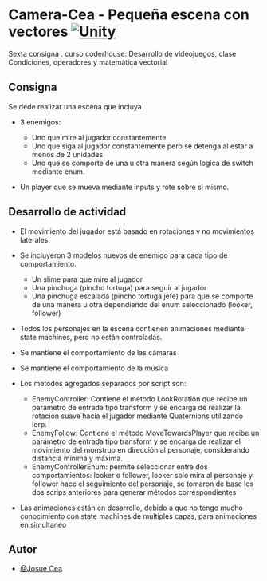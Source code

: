 # Camera-Cea - Pequeña escena con vectores [![Unity](https://img.shields.io/badge/Unity-100000?style=for-the-badge&logo=unity&logoColor=white)](https://unity.com/es)

Sexta consigna . curso coderhouse: Desarrollo de videojuegos, clase Condiciones, operadores y matemática vectorial

## Consigna

Se dede realizar una escena que incluya 

- 3 enemigos:
   - Uno que mire al jugador constantemente
   - Uno que siga al jugador constantemente pero se detenga al estar a menos de 2 unidades
   - Uno que se comporte de una u otra manera según logica de switch mediante enum.

- Un player que se mueva mediante inputs y rote sobre si mismo.

## Desarrollo de actividad

- El movimiento del jugador está basado en rotaciones y no movimientos laterales.
- Se incluyeron 3 modelos nuevos de enemigo para cada tipo de comportamiento.
   - Un slime para que mire al jugador
   - Una pinchuga (pincho tortuga) para seguir al jugador
   - Una pinchuga escalada (pincho tortuga jefe) para que se comporte de una manera u otra dependiendo del enum seleccionado (looker, follower)
- Todos los personajes en la escena contienen animaciones mediante state machines, pero no están controladas.
- Se mantiene el comportamiento de las cámaras
- Se mantiene el comportamiento de la música

- Los metodos agregados separados por script son: 
   
   - EnemyController: Contiene el método LookRotation que recibe un parámetro de entrada tipo transform y se encarga de realizar la rotación suave hacia el jugador mediante Quaternions utilizando lerp.
   - EnemyFollow: Contiene el método MoveTowardsPlayer que recibe un parámetro de entrada tipo transform y se encarga de realizar el movimiento del monstruo en dirección al personaje, considerando distancia mínima y máxima.
   - EnemyControllerEnum: permite seleccionar entre dos comportamientos: looker o follower, looker solo mira al personaje y follower hace el seguimiento del personaje, se tomaron de base los dos scrips anteriores para generar métodos correspondientes

- Las animaciones están en desarrollo, debido a que no tengo mucho conocimiento con state machines de multiples capas, para animaciones en simultaneo
## Autor

- [@Josue Cea](https://www.github.com/Nifrith)


